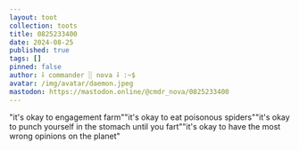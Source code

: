 ```yaml
---
layout: toot
collection: toots
title: 0825233400
date: 2024-08-25
published: true
tags: []
pinned: false
author: ⸸ commander ░ nova ⸸ :~$
avatar: /img/avatar/daemon.jpeg
mastodon: https://mastodon.online/@cmdr_nova/0825233400
---
```


"it's okay to engagement farm""it's okay to eat poisonous spiders""it's okay to punch yourself in the stomach until you fart""it's okay to have the most wrong opinions on the planet"
